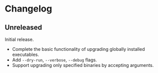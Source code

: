 # Changelog

## Unreleased

Initial release.

- Complete the basic functionality of upgrading globally installed executables.
- Add `--dry-run`, `--verbose`, `--debug` flags.
- Support upgrading only specified binaries by accepting arguments.
